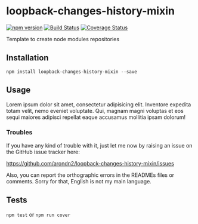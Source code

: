 loopback-changes-history-mixin
===============

[![npm version](https://badge.fury.io/js/loopback-changes-history-mixin.svg)](https://badge.fury.io/js/loopback-changes-history-mixin) [![Build Status](https://travis-ci.org/arondn2/loopback-changes-history-mixin.svg?branch=master)](https://travis-ci.org/arondn2/loopback-changes-history-mixin)
[![Coverage Status](https://coveralls.io/repos/github/arondn2/loopback-changes-history-mixin/badge.svg?branch=master)](https://coveralls.io/github/arondn2/loopback-changes-history-mixin?branch=master)

Template to create node modules repositories

## Installation

`npm install loopback-changes-history-mixin --save`

## Usage

Lorem ipsum dolor sit amet, consectetur adipisicing elit. Inventore expedita totam velit, nemo eveniet voluptate. Qui, magnam magni voluptas et eos sequi maiores adipisci repellat eaque accusamus mollitia ipsam dolorum!

### Troubles

If you have any kind of trouble with it, just let me now by raising an issue on the GitHub issue tracker here:

https://github.com/arondn2/loopback-changes-history-mixin/issues

Also, you can report the orthographic errors in the READMEs files or comments. Sorry for that, English is not my main language.

## Tests

`npm test` or `npm run cover`
